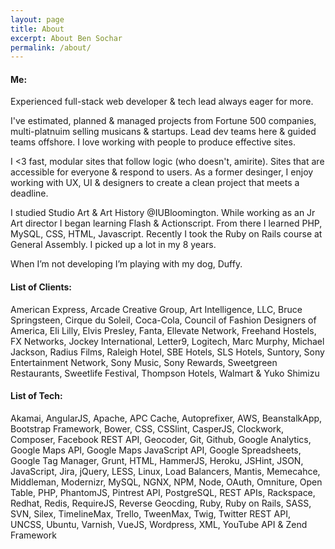 ```yaml
---
layout: page
title: About
excerpt: About Ben Sochar
permalink: /about/
---
```

#### Me:
Experienced full-stack web developer & tech lead always eager for more.

I've estimated, planned & managed projects from Fortune 500 companies, multi-platnuim selling musicans & startups. Lead dev teams here & guided teams offshore. I love working with people to produce effective sites.

I <3 fast, modular sites that follow logic (who doesn't, amirite). Sites that are accessible for everyone & respond to users. As a former desinger, I enjoy working with UX, UI & designers to create a clean  project that meets a deadline.

I studied Studio Art & Art History @IUBloomington. While working as an Jr Art director I began learning Flash & Actionscript. From there I learned PHP, MySQL, CSS, HTML, Javascript. Recently I took the Ruby on Rails course at General Assembly. I picked up a lot in my 8 years.

When I’m not developing I’m playing with my dog, Duffy.

<!-- <img src="https://scontent-lga3-1.cdninstagram.com/t51.2885-15/e15/1527615_287040431460242_1948570481_n.jpg" alt="Duffy" width="240" height="240"> -->

#### List of Clients:
American Express, Arcade Creative Group, Art Intelligence, LLC, Bruce Springsteen, Cirque du Soleil, Coca-Cola, Council of Fashion Designers of America, Eli Lilly, Elvis Presley, Fanta, Ellevate Network, Freehand Hostels, FX Networks, Jockey International, Letter9, Logitech, Marc Murphy, Michael Jackson, Radius Films, Raleigh Hotel, SBE Hotels, SLS Hotels, Suntory, Sony Entertainment Network, Sony Music, Sony Rewards, Sweetgreen Restaurants, Sweetlife Festival, Thompson Hotels, Walmart & Yuko Shimizu


#### List of Tech:
Akamai, AngularJS, Apache, APC Cache, Autoprefixer, AWS, BeanstalkApp, Bootstrap Framework, Bower, CSS, CSSlint, CasperJS, Clockwork, Composer, Facebook REST API, Geocoder, Git, Github, Google Analytics, Google Maps API, Google Maps JavaScript API, Google Spreadsheets, Google Tag Manager, Grunt, HTML, HammerJS, Heroku, JSHint, JSON, JavaScript, Jira, jQuery, LESS, Linux, Load Balancers, Mantis, Memecahce, Middleman, Modernizr, MySQL, NGNX, NPM, Node, OAuth, Omniture, Open Table, PHP, PhantomJS, Pintrest API, PostgreSQL, REST APIs, Rackspace, Redhat, Redis, RequireJS, Reverse Geocding, Ruby, Ruby on Rails, SASS, SVN, Silex, TimelineMax, Trello, TweenMax, Twig, Twitter REST API, UNCSS, Ubuntu, Varnish, VueJS, Wordpress, XML, YouTube API & Zend Framework
